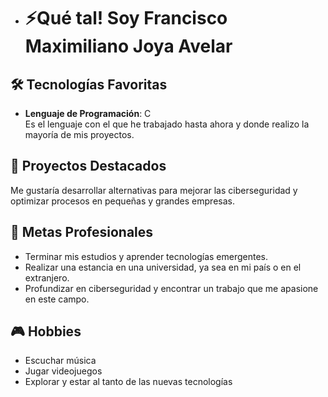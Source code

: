 - # ⚡️Qué tal! Soy Francisco Maximiliano Joya Avelar

## 🛠️ Tecnologías Favoritas
- **Lenguaje de Programación**: C  
  Es el lenguaje con el que he trabajado hasta ahora y donde realizo la mayoría de mis proyectos.

## 🚀 Proyectos Destacados
 Me gustaría desarrollar alternativas para mejorar las ciberseguridad y optimizar procesos en pequeñas y grandes empresas.
 
## 🎯 Metas Profesionales
- Terminar mis estudios y aprender tecnologías emergentes.
- Realizar una estancia en una universidad, ya sea en mi país o en el extranjero.
- Profundizar en ciberseguridad y encontrar un trabajo que me apasione en este campo.

## 🎮 Hobbies
- Escuchar música
- Jugar videojuegos
- Explorar y estar al tanto de las nuevas tecnologías
